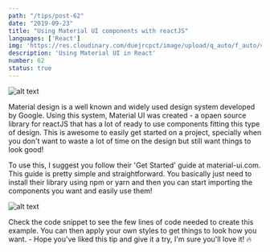 ```yaml
---
path: "/tips/post-62"
date: "2019-09-23"
title: "Using Material UI components with reactJS"
languages: ['React']
img: 'https://res.cloudinary.com/duejrcpct/image/upload/q_auto/f_auto/v1586886763/tips/62-1_cfvyme.png'
description: 'Using Material UI in React'
number: 62
status: true
---
```


![alt text](https://res.cloudinary.com/duejrcpct/image/upload/q_auto/f_auto/v1586886764/tips/62-2_uxr9g3.png "Material UI")

Material design is a well known and widely used design system developed by Google. Using this system, Material UI was created - a opaen source library for reactJS that has a lot of ready to use components fitting this type of design. This is awesome to easily get started on a project, specially when you don't want to waste a lot of time on the design but still want things to look good!

To use this, I suggest you follow their 'Get Started' guide at material-ui.com. This guide is pretty simple and straightforward. You basically just need to install their library using npm or yarn and then you can start importing the components you want and easily use them!

![alt text](https://res.cloudinary.com/duejrcpct/image/upload/q_auto/f_auto/v1586886764/tips/62-3_xpl8u8.png "React Material UI")

Check the code snippet to see the few lines of code needed to create this example. You can then apply your own styles to get things to look how you want. -
Hope you've liked this tip and give it a try, I'm sure you'll love it! 🔥